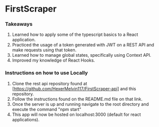 # FirstScraper

### Takeaways

1) Learned how to apply some of the typescript basics to a React application.
2) Practiced the usage of a token generated with JWT on a REST API and make requests using that token.
3) Learned how to manage global states, specifically using Context API.
4) Improved my knowledge of React Hooks.

### Instructions on how to use Locally

1) Clone the rest api repository found at [https://github.com/HexerMelvin117/FirstScraper-api] and this repository.
2) Follow the instructions found on the README.md file on that link.
3) Once the server is up and running navigate to the root directory and execute the command "npm start"
4) This app will now be hosted on localhost:3000 (default for react applications).
